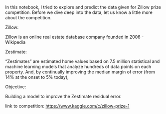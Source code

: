In this notebook, I tried  to explore and predict the data given for Zillow prize competition. Before we dive deep into the data, let us know a little more about the competition.

Zillow:

Zillow is an online real estate database company founded in 2006 - Wikipedia

Zestimate:

“Zestimates” are estimated home values based on 7.5 million statistical and machine learning models that analyze hundreds of data points on each property. And, by continually improving the median margin of error (from 14% at the onset to 5% today),

Objective:

Building a model to improve the Zestimate residual error.

link to competition: https://www.kaggle.com/c/zillow-prize-1
